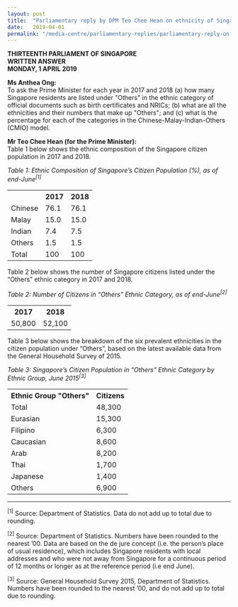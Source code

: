 ```yaml
---
layout: post
title:  "Parliamentary reply by DPM Teo Chee Hean on ethnicity of Singapore residents listed under “others” in ethnic category"
date:   2019-04-01
permalink: "/media-centre/parliamentary-replies/parliamentary-reply-on-ethnicity-of-singapore-residents"
---
```


**THIRTEENTH PARLIAMENT OF SINGAPORE  
WRITTEN ANSWER  
MONDAY, 1 APRIL 2019**  

**Ms Anthea Ong:**    
To ask the Prime Minister for each year in 2017 and 2018 (a) how many Singapore residents are listed under "Others" in the ethnic category of official documents such as birth certificates and NRICs; (b) what are all the ethnicities and their numbers that make up "Others"; and (c) what is the percentage for each of the categories in the Chinese-Malay-Indian-Others (CMIO) model.

**Mr Teo Chee Hean (for the Prime Minister):**  
Table 1 below shows the ethnic composition of the Singapore citizen population in 2017 and 2018.

*Table 1: Ethnic Composition of Singapore’s Citizen Population (%), as of end-June<sup>[1]</sup>*
<table class="table-h">  <tr>    <th></th>  <th>2017</th>  <th>2018</th>  </tr>  
<tr>    <td>Chinese</td>    <td>76.1</td> <td>76.1</td></tr>  
<tr>    <td>Malay</td>    <td>15.0</td> <td>15.0</td></tr>
<tr>    <td>Indian</td>    <td>7.4</td> <td>7.5</td></tr>
<tr>    <td>Others</td>    <td>1.5</td> <td>1.5</td></tr>
<tr>    <td>Total</td>    <td>100</td> <td>100</td></tr>
</table>



Table 2 below shows the number of Singapore citizens listed under the “Others” ethnic category in 2017 and 2018.

*Table 2: Number of Citizens in “Others” Ethnic Category, as of end-June<sup>[2]</sup>*
<table class="table-h">  <tr>    <th>2017</th>  <th>2018</th> </tr>  
<tr>   <td>50,800</td> <td>52,100</td></tr>  
</table>



Table 3 below shows the breakdown of the six prevalent ethnicities in the citizen population under “Others”, based on the latest available data from the General Household Survey of 2015.

*Table 3: Singapore’s Citizen Population in “Others” Ethnic Category by Ethnic Group, June 2015<sup>[3]</sup>*
<table class="table-h">  <tr>    <th>Ethnic Group "Others"</th>  <th>Citizens</th> </tr>  
<tr>   <td>Total</td> <td>48,300</td></tr>
<tr>   <td>Eurasian</td> <td>15,300</td></tr>
<tr>   <td>Filipino</td> <td>6,300</td></tr>
<tr>   <td>Caucasian</td> <td>8,600</td></tr>
<tr>   <td>Arab</td> <td>8,200</td></tr>
<tr>   <td>Thai</td> <td>1,700</td></tr>
<tr>   <td>Japanese</td> <td>1,400</td></tr>
<tr>   <td>Others</td> <td>6,900</td></tr>
</table>


_____________________________
<sup>[1]</sup> Source: Department of Statistics. Data do not add up to total due to rounding.

<sup>[2]</sup> Source: Department of Statistics. Numbers have been rounded to the nearest ’00. Data are based on the de jure concept (i.e. the person’s place of usual residence), which includes Singapore residents with local addresses and who were not away from Singapore for a continuous period of 12 months or longer as at the reference period (i.e end June).

<sup>[3]</sup> Source: General Household Survey 2015, Department of Statistics. Numbers have been rounded to the nearest ’00, and do not add up to total due to rounding.
